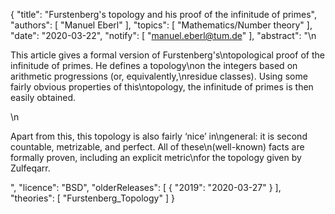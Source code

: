 {
    "title": "Furstenberg's topology and his proof of the infinitude of primes",
    "authors": [
        "Manuel Eberl"
    ],
    "topics": [
        "Mathematics/Number theory"
    ],
    "date": "2020-03-22",
    "notify": [
        "manuel.eberl@tum.de"
    ],
    "abstract": "\n<p>This article gives a formal version of Furstenberg's\ntopological proof of the infinitude of primes. He defines a topology\non the integers based on arithmetic progressions (or, equivalently,\nresidue classes). Using some fairly obvious properties of this\ntopology, the infinitude of primes is then easily obtained.</p>\n<p>Apart from this, this topology is also fairly ‘nice’ in\ngeneral: it is second countable, metrizable, and perfect. All of these\n(well-known) facts are formally proven, including an explicit metric\nfor the topology given by Zulfeqarr.</p>",
    "licence": "BSD",
    "olderReleases": [
        {
            "2019": "2020-03-27"
        }
    ],
    "theories": [
        "Furstenberg_Topology"
    ]
}